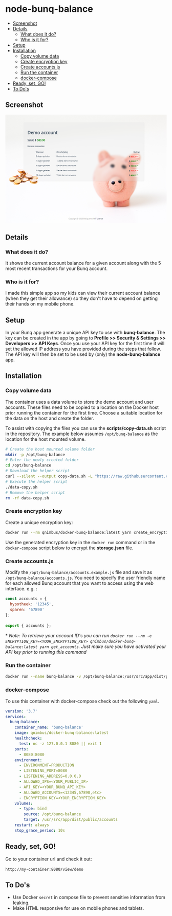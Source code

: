# node-bunq-balance <!-- omit in toc -->

- [Screenshot](#screenshot)
- [Details](#details)
  - [What does it do?](#what-does-it-do)
  - [Who is it for?](#who-is-it-for)
- [Setup](#setup)
- [Installation](#installation)
  - [Copy volume data](#copy-volume-data)
  - [Create encryption key](#create-encryption-key)
  - [Create accounts.js](#create-accountsjs)
  - [Run the container](#run-the-container)
  - [docker-compose](#docker-compose)
- [Ready, set, GO!](#ready-set-go)
- [To Do's](#to-dos)

## Screenshot

![alt text][screenshot]

## Details

### What does it do?

It shows the current account balance for a given account along with the 5 most recent transactions for your Bunq account.

### Who is it for?

I made this simple app so my kids can view their current account balance (when they get their allowance) so they don't have to depend on getting their hands on my mobile phone.

## Setup

In your Bunq app generate a unique API key to use with **bunq-balance**. The key can be created in the app by going to **Profile >> Security & Settings >> Developers >> API Keys**. Once you use your API key for the first time it will set the allowed IP address you have provided during the steps that follow. The API key will then be set to be used by (only) the **node-bunq-balance** app.

## Installation

### Copy volume data

The container uses a data volume to store the demo account and user accounts. These files need to be copied to a location on the Docker host prior running the container for the first time. Choose a suitable location for the data on the host and create the folder.

To assist with copying the files you can use the **scripts/copy-data.sh** script in the repository. The example below assumes `/opt/bunq-balance` as the location for the host mounted volume.

```bash
# Create the host mounted volume folder
mkdir -p /opt/bunq-balance
# Enter the newly created folder
cd /opt/bunq-balance
# Download the helper script
curl --silent --output copy-data.sh -L "https://raw.githubusercontent.com/updev-it/node-bunq-balance/master/scripts/copy-data.sh?$(date +%s)" && sudo chmod 0755 copy-data.sh
# Execute the helper script
./data-copy.sh
# Remove the helper script
rm -rf data-copy.sh
```

### Create encryption key

Create a unique encryption key:

```bash
docker run --rm qnimbus/docker-bunq-balance:latest yarn create_encryption_key
```

Use the generated encryption key in the `docker run` command or in the `docker-compose` script below to encrypt the **storage.json** file.

### Create accounts.js

Modify the `/opt/bunq-balance/accounts.example.js` file and save it as `/opt/bunq-balance/accounts.js`. You need to specify the user friendly name for each allowed Bunq account that you want to access using the web interface. e.g. :

```js
const accounts = {
  hypotheek: '12345',
  sparen: '67890'
};

export { accounts };
```

\* _Note: To retrieve your account ID's you can run `docker run --rm -e ENCRYPTION_KEY=<YOUR_ENCRYPTION_KEY> qnimbus/docker-bunq-balance:latest yarn get_accounts`. Just make sure you have activated your API key prior to running this command_

### Run the container

```bash
docker run --name bunq-balance -v /opt/bunq-balance:/usr/src/app/dist/public/accounts -p 3000:8080 -e API_KEY=<YOUR_BUNQ_API_KEY> -e ALLOWED_ACCOUNTS=<12345,67890,etc> -e LISTENINGADDRESS=0.0.0.0 -e ENCRYPTION_KEY=<YOUR_ENCRYPTION_KEY> -e ALLOWED_IPS=<YOUR_PUBLIC_IP> -d qnimbus/docker-bunq-balance
```

### docker-compose

To use this container with docker-compose check out the following `yaml`.

```yaml
version: '3.7'
services:
  bunq-balance:
    container_name: 'bunq-balance'
    image: qnimbus/docker-bunq-balance:latest
    healthcheck:
      test: nc -z 127.0.0.1 8080 || exit 1
    ports:
      - 8080:8080
    environment:
      - ENVIRONMENT=PRODUCTION
      - LISTENING_PORT=8080
      - LISTENING_ADDRESS=0.0.0.0
      - ALLOWED_IPS=<YOUR_PUBLIC_IP>
      - API_KEY=<YOUR_BUNQ_API_KEY>
      - ALLOWED_ACCOUNTS=<12345,67890,etc>
      - ENCRYPTION_KEY=<YOUR_ENCRYPTION_KEY>
    volumes:
      - type: bind
        source: /opt/bunq-balance
        target: /usr/src/app/dist/public/accounts
    restart: always
    stop_grace_period: 10s
```

## Ready, set, GO!

Go to your container url and check it out:

`http://my-container:8080/view/demo`

## To Do's

- Use Docker `secret` in compose file to prevent sensitive information from leaking.
- Make HTML responsive for use on mobile phones and tablets.

[screenshot]: https://raw.githubusercontent.com/updev-it/node-bunq-balance/master/screenshot.png 'Screenshot'
